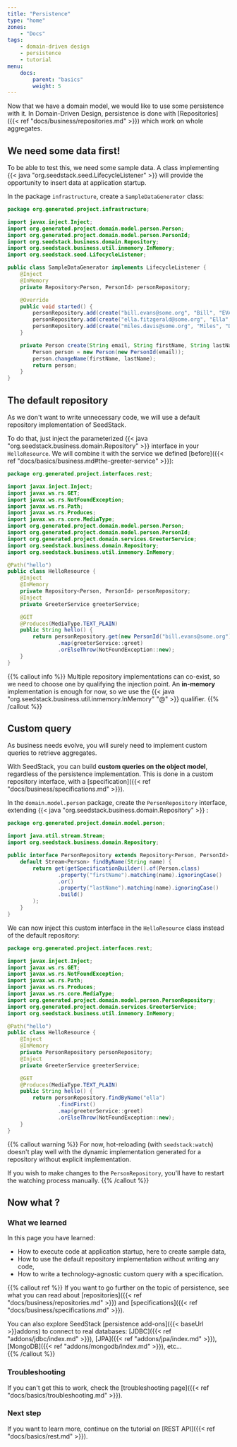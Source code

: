 ```yaml
---
title: "Persistence"
type: "home"
zones:
    - "Docs"
tags:
    - domain-driven design
    - persistence
    - tutorial
menu:
    docs:
        parent: "basics"
        weight: 5
---
```


Now that we have a domain model, we would like to use some persistence with it. In Domain-Driven Design, persistence is
done with [Repositories]({{< ref "docs/business/repositories.md" >}}) which work on whole aggregates.

## We need some data first!

To be able to test this, we need some sample data. A class implementing {{< java "org.seedstack.seed.LifecycleListener" >}}
will provide the opportunity to insert data at application startup.

In the package `infrastructure`, create a `SampleDataGenerator` class:  

```java
package org.generated.project.infrastructure;

import javax.inject.Inject;
import org.generated.project.domain.model.person.Person;
import org.generated.project.domain.model.person.PersonId;
import org.seedstack.business.domain.Repository;
import org.seedstack.business.util.inmemory.InMemory;
import org.seedstack.seed.LifecycleListener;

public class SampleDataGenerator implements LifecycleListener {
    @Inject
    @InMemory
    private Repository<Person, PersonId> personRepository;

    @Override
    public void started() {
        personRepository.add(create("bill.evans@some.org", "Bill", "EVANS"));
        personRepository.add(create("ella.fitzgerald@some.org", "Ella", "FITZGERALD"));
        personRepository.add(create("miles.davis@some.org", "Miles", "DAVIS"));
    }

    private Person create(String email, String firstName, String lastName) {
        Person person = new Person(new PersonId(email));
        person.changeName(firstName, lastName);
        return person;
    }
}
```  


## The default repository

As we don't want to write unnecessary code, we will use a default repository implementation of SeedStack. 

To do that, just inject the parameterized {{< java "org.seedstack.business.domain.Repository" >}} interface in your 
`HelloResource`. We will combine it with the service we defined [before]({{< ref "docs/basics/business.md#the-greeter-service" >}}):

```java
package org.generated.project.interfaces.rest;

import javax.inject.Inject;
import javax.ws.rs.GET;
import javax.ws.rs.NotFoundException;
import javax.ws.rs.Path;
import javax.ws.rs.Produces;
import javax.ws.rs.core.MediaType;
import org.generated.project.domain.model.person.Person;
import org.generated.project.domain.model.person.PersonId;
import org.generated.project.domain.services.GreeterService;
import org.seedstack.business.domain.Repository;
import org.seedstack.business.util.inmemory.InMemory;

@Path("hello")
public class HelloResource {
    @Inject
    @InMemory
    private Repository<Person, PersonId> personRepository;
    @Inject
    private GreeterService greeterService;

    @GET
    @Produces(MediaType.TEXT_PLAIN)
    public String hello() {
        return personRepository.get(new PersonId("bill.evans@some.org"))
                .map(greeterService::greet)
                .orElseThrow(NotFoundException::new);
    }
}
```

{{% callout info %}}
Multiple repository implementations can co-exist, so we need to choose one by qualifying the injection point. An **in-memory**
implementation is enough for now, so we use the {{< java "org.seedstack.business.util.inmemory.InMemory" "@" >}}
qualifier.
{{% /callout %}}

## Custom query

As business needs evolve, you will surely need to implement custom queries to retrieve aggregates. 

With SeedStack, you can build **custom queries on the object model**, regardless of the persistence implementation. This
is done in a custom repository interface, with a [specification]({{< ref "docs/business/specifications.md" >}}).

In the `domain.model.person` package, create the `PersonRepository` interface, extending {{< java "org.seedstack.business.domain.Repository" >}} :

```java
package org.generated.project.domain.model.person;

import java.util.stream.Stream;
import org.seedstack.business.domain.Repository;

public interface PersonRepository extends Repository<Person, PersonId> {
    default Stream<Person> findByName(String name) {
        return get(getSpecificationBuilder().of(Person.class)
                .property("firstName").matching(name).ignoringCase()
                .or()
                .property("lastName").matching(name).ignoringCase()
                .build()
        );
    }
}
```

We can now inject this custom interface in the `HelloResource` class instead of the default repository:

```java
package org.generated.project.interfaces.rest;

import javax.inject.Inject;
import javax.ws.rs.GET;
import javax.ws.rs.NotFoundException;
import javax.ws.rs.Path;
import javax.ws.rs.Produces;
import javax.ws.rs.core.MediaType;
import org.generated.project.domain.model.person.PersonRepository;
import org.generated.project.domain.services.GreeterService;
import org.seedstack.business.util.inmemory.InMemory;

@Path("hello")
public class HelloResource {
    @Inject
    @InMemory
    private PersonRepository personRepository;
    @Inject
    private GreeterService greeterService;

    @GET
    @Produces(MediaType.TEXT_PLAIN)
    public String hello() {
        return personRepository.findByName("ella")
                .findFirst()
                .map(greeterService::greet)
                .orElseThrow(NotFoundException::new);
    }
}
```

{{% callout warning %}}
For now, hot-reloading (with `seedstack:watch`) doesn't play well with the dynamic implementation generated for
a repository without explicit implementation. 

If you wish to make changes to the `PersonRepository`, you'll have to restart the watching process manually.
{{% /callout %}}

## Now what ?

### What we learned

In this page you have learned:

* How to execute code at application startup, here to create sample data,
* How to use the default repository implementation without writing any code,
* How to write a technology-agnostic custom query with a specification.

{{% callout ref %}}
If you want to go further on the topic of persistence, see what you can read about [repositories]({{< ref "docs/business/repositories.md" >}})
and [specifications]({{< ref "docs/business/specifications.md" >}}).

You can also explore SeedStack [persistence add-ons]({{< baseUrl >}}addons) to connect to real databases: [JDBC]({{< ref "addons/jdbc/index.md" >}}), 
[JPA]({{< ref "addons/jpa/index.md" >}}), [MongoDB]({{< ref "addons/mongodb/index.md" >}}), etc...   
{{% /callout %}}

### Troubleshooting

If you can't get this to work, check the [troubleshooting page]({{< ref "docs/basics/troubleshooting.md" >}}).

### Next step

If you want to learn more, continue on the tutorial on [REST API]({{< ref "docs/basics/rest.md" >}}).
